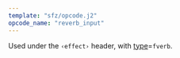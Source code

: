 ```yaml
---
template: "sfz/opcode.j2"
opcode_name: "reverb_input"
---
```

Used under the `‹effect›` header, with [type]=`fverb`.


[type]: type.md#fverb
